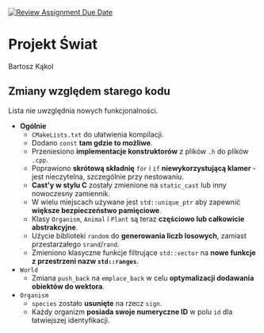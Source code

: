 [![Review Assignment Due Date](https://classroom.github.com/assets/deadline-readme-button-22041afd0340ce965d47ae6ef1cefeee28c7c493a6346c4f15d667ab976d596c.svg)](https://classroom.github.com/a/ZlJyXC1z)

# Projekt Świat
Bartosz Kąkol

## Zmiany względem starego kodu
Lista nie uwzględnia nowych funkcjonalności.
- **Ogólnie**
  - `CMakeLists.txt` do ułatwienia kompilacji. 
  - Dodano `const` **tam gdzie to możliwe**.
  - Przeniesiono **implementacje konstruktorów** z plików `.h` do plików `.cpp`.
  - Poprawiono **skrótową składnię** `for` i `if` **niewykorzystującą klamer** - jest nieczytelna, szczególnie przy nestowaniu.
  - **Cast'y w stylu C** zostały zmienione na `static_cast` lub inny nowoczesny zamiennik.
  - W wielu miejscach używane jest `std::unique_ptr` aby zapewnić **większe bezpieczeństwo pamięciowe**.
  - Klasy `Organism`, `Animal` i `Plant` są teraz **częściowo lub całkowicie abstrakcyjne**.
  - Użycie biblioteki `random` do **generowania liczb losowych**, zamiast przestarzałego `srand`/`rand`.
  - Zmieniono klasyczne funkcje filtrujące `std::vector` na **nowe funkcje z przestrzeni nazw `std::ranges`**.
- `World`
  - Zmiana `push_back` na `emplace_back` w celu **optymalizacji dodawania obiektów do wektora**.
- `Organism`
  - `species` zostało **usunięte** na rzecz `sign`.
  - Każdy organizm **posiada swoje numeryczne ID** w polu `id` dla łatwiejszej identyfikacji.
